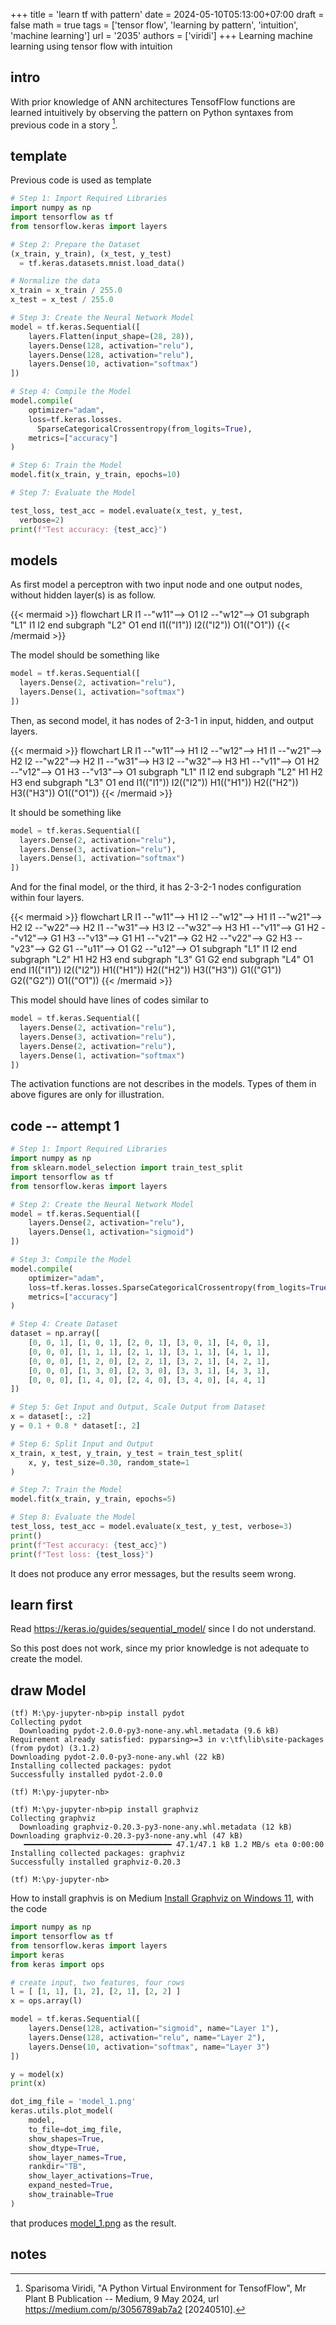 +++
title = 'learn tf with pattern'
date = 2024-05-10T05:13:00+07:00
draft = false
math = true
tags = ['tensor flow', 'learning by pattern', 'intuition', 'machine learning']
url = '2035'
authors = ['viridi']
+++
Learning machine learning using tensor flow with intuition <!--more-->


## intro
With prior knowledge of ANN architectures TensofFlow functions are learned intuitively by observing the pattern on Python syntaxes from previous code in a story [^viridi_2024].


## template
Previous code is used as template

```py
# Step 1: Import Required Libraries
import numpy as np
import tensorflow as tf
from tensorflow.keras import layers

# Step 2: Prepare the Dataset
(x_train, y_train), (x_test, y_test)
  = tf.keras.datasets.mnist.load_data()

# Normalize the data
x_train = x_train / 255.0
x_test = x_test / 255.0

# Step 3: Create the Neural Network Model
model = tf.keras.Sequential([
    layers.Flatten(input_shape=(28, 28)),
    layers.Dense(128, activation="relu"),
    layers.Dense(128, activation="relu"),
    layers.Dense(10, activation="softmax")
])

# Step 4: Compile the Model
model.compile(
    optimizer="adam",
    loss=tf.keras.losses.
      SparseCategoricalCrossentropy(from_logits=True),
    metrics=["accuracy"]
)

# Step 6: Train the Model
model.fit(x_train, y_train, epochs=10)

# Step 7: Evaluate the Model

test_loss, test_acc = model.evaluate(x_test, y_test,
  verbose=2)
print(f"Test accuracy: {test_acc}")
```

## models
As first model a perceptron with two input node and one output nodes, without hidden layer(s) is as follow.

{{< mermaid >}}
flowchart LR
  I1 --"w11"--> O1
  I2 --"w12"--> O1
  subgraph "L1"
    I1
    I2
  end
  subgraph "L2"
    O1
  end
  I1(("I1"))
  I2(("I2"))
  O1(("O1"))
{{< /mermaid >}}

The model should be something like

```py
model = tf.keras.Sequential([
  layers.Dense(2, activation="relu"),
  layers.Dense(1, activation="softmax")
])
```

Then, as second model, it has nodes of 2-3-1 in input, hidden, and output layers.

{{< mermaid >}}
flowchart LR
  I1 --"w11"--> H1
  I2 --"w12"--> H1
  I1 --"w21"--> H2
  I2 --"w22"--> H2
  I1 --"w31"--> H3
  I2 --"w32"--> H3
  H1 --"v11"--> O1
  H2 --"v12"--> O1
  H3 --"v13"--> O1
  subgraph "L1"
    I1
    I2
  end
  subgraph "L2"
    H1
    H2
    H3
  end
  subgraph "L3"
    O1
  end
  I1(("I1"))
  I2(("I2"))
  H1(("H1"))
  H2(("H2"))
  H3(("H3"))
  O1(("O1"))
{{< /mermaid >}}

It should be something like

```py
model = tf.keras.Sequential([
  layers.Dense(2, activation="relu"),
  layers.Dense(3, activation="relu"),
  layers.Dense(1, activation="softmax")
])
```

And for the final model, or the third, it has 2-3-2-1 nodes configuration within four layers.

{{< mermaid >}}
flowchart LR
  I1 --"w11"--> H1
  I2 --"w12"--> H1
  I1 --"w21"--> H2
  I2 --"w22"--> H2
  I1 --"w31"--> H3
  I2 --"w32"--> H3
  H1 --"v11"--> G1
  H2 --"v12"--> G1
  H3 --"v13"--> G1
  H1 --"v21"--> G2
  H2 --"v22"--> G2
  H3 --"v23"--> G2
  G1 --"u11"--> O1
  G2 --"u12"--> O1
  subgraph "L1"
    I1
    I2
  end
  subgraph "L2"
    H1
    H2
    H3
  end
  subgraph "L3"
    G1
    G2
  end
  subgraph "L4"
    O1
  end
  I1(("I1"))
  I2(("I2"))
  H1(("H1"))
  H2(("H2"))
  H3(("H3"))
  G1(("G1"))
  G2(("G2"))
  O1(("O1"))
{{< /mermaid >}}

This model should have lines of codes similar to

```py
model = tf.keras.Sequential([
  layers.Dense(2, activation="relu"),
  layers.Dense(3, activation="relu"),
  layers.Dense(2, activation="relu"),
  layers.Dense(1, activation="softmax")
])
```

The activation functions are not describes in the models. Types of them in above figures are only for illustration.


## code -- attempt 1
```py
# Step 1: Import Required Libraries
import numpy as np
from sklearn.model_selection import train_test_split
import tensorflow as tf
from tensorflow.keras import layers

# Step 2: Create the Neural Network Model
model = tf.keras.Sequential([
    layers.Dense(2, activation="relu"),
    layers.Dense(1, activation="sigmoid")
])

# Step 3: Compile the Model
model.compile(
    optimizer="adam",
    loss=tf.keras.losses.SparseCategoricalCrossentropy(from_logits=True),
    metrics=["accuracy"]
)

# Step 4: Create Dataset
dataset = np.array([
    [0, 0, 1], [1, 0, 1], [2, 0, 1], [3, 0, 1], [4, 0, 1],
    [0, 0, 0], [1, 1, 1], [2, 1, 1], [3, 1, 1], [4, 1, 1],
    [0, 0, 0], [1, 2, 0], [2, 2, 1], [3, 2, 1], [4, 2, 1],
    [0, 0, 0], [1, 3, 0], [2, 3, 0], [3, 3, 1], [4, 3, 1],
    [0, 0, 0], [1, 4, 0], [2, 4, 0], [3, 4, 0], [4, 4, 1]
])

# Step 5: Get Input and Output, Scale Output from Dataset
x = dataset[:, :2]
y = 0.1 + 0.8 * dataset[:, 2]

# Step 6: Split Input and Output
x_train, x_test, y_train, y_test = train_test_split(
    x, y, test_size=0.30, random_state=1
)

# Step 7: Train the Model
model.fit(x_train, y_train, epochs=5)

# Step 8: Evaluate the Model
test_loss, test_acc = model.evaluate(x_test, y_test, verbose=3)
print()
print(f"Test accuracy: {test_acc}")
print(f"Test loss: {test_loss}")
```

It does not produce any error messages, but the results seem wrong.


## learn first
Read https://keras.io/guides/sequential_model/ since I do not understand.

So this post does not work, since my prior knowledge is not adequate to create the model.


## draw Model
```
(tf) M:\py-jupyter-nb>pip install pydot
Collecting pydot
  Downloading pydot-2.0.0-py3-none-any.whl.metadata (9.6 kB)
Requirement already satisfied: pyparsing>=3 in v:\tf\lib\site-packages (from pydot) (3.1.2)
Downloading pydot-2.0.0-py3-none-any.whl (22 kB)
Installing collected packages: pydot
Successfully installed pydot-2.0.0

(tf) M:\py-jupyter-nb>
```

```
(tf) M:\py-jupyter-nb>pip install graphviz
Collecting graphviz
  Downloading graphviz-0.20.3-py3-none-any.whl.metadata (12 kB)
Downloading graphviz-0.20.3-py3-none-any.whl (47 kB)
   ━━━━━━━━━━━━━━━━━━━━━━━━━━━━━━━━━ 47.1/47.1 kB 1.2 MB/s eta 0:00:00
Installing collected packages: graphviz
Successfully installed graphviz-0.20.3

(tf) M:\py-jupyter-nb>
```

How to install graphvis is on Medium [Install Graphviz on Windows 11](https://medium.com/p/26a3c4446178), with the code

```py
import numpy as np
import tensorflow as tf
from tensorflow.keras import layers
import keras
from keras import ops

# create input, two features, four rows
l = [ [1, 1], [1, 2], [2, 1], [2, 2] ]
x = ops.array(l)

model = tf.keras.Sequential([
    layers.Dense(128, activation="sigmoid", name="Layer 1"),
    layers.Dense(128, activation="relu", name="Layer 2"),
    layers.Dense(10, activation="softmax", name="Layer 3")
])

y = model(x)
print(x)

dot_img_file = 'model_1.png'
keras.utils.plot_model(
    model,
    to_file=dot_img_file,
    show_shapes=True,
    show_dtype=True,
    show_layer_names=True,
    rankdir="TB",
    show_layer_activations=True,
    expand_nested=True,
    show_trainable=True
)
```

that produces [model_1.png](https://raw.githubusercontent.com/dudung/py-jupyter-nb/main/src/apply/misc/nou/model_1.png) as the result.


## notes
[^viridi_2024]: Sparisoma Viridi, "A Python Virtual Environment for TensofFlow", Mr Plant B Publication -- Medium, 9 May 2024, url https://medium.com/p/3056789ab7a2 [20240510].
